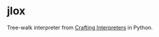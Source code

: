 # jlox

Tree-walk interpreter from [Crafting Interpreters](https://craftinginterpreters.com/) in Python.
